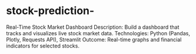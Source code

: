 # stock-prediction-
Real-Time Stock Market Dashboard  Description: Build a dashboard that tracks and visualizes live stock market data.  Technologies: Python (Pandas, Plotly, Requests API), Streamlit  Outcome: Real-time graphs and financial indicators for selected stocks.
